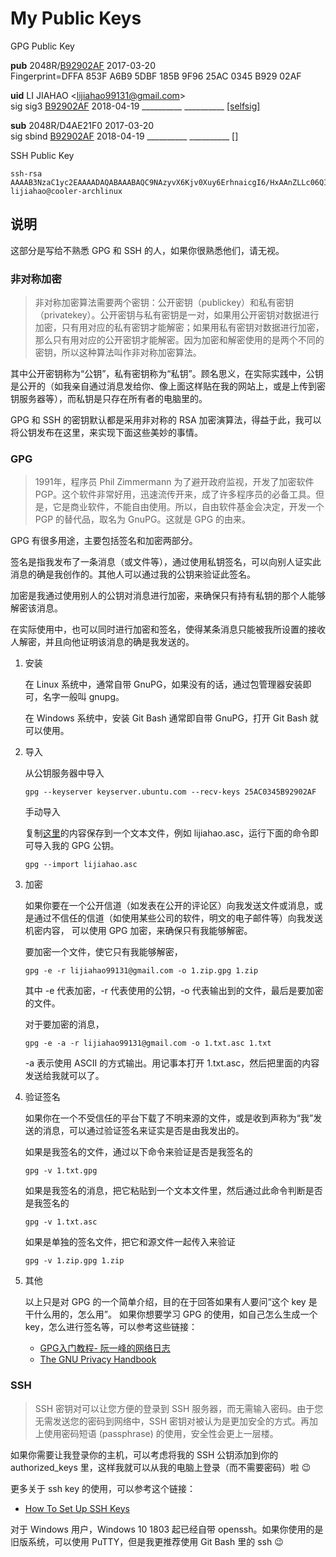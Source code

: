 # My Public Keys

GPG Public Key


<strong>pub</strong>  2048R/<a href="https://keyserver.ubuntu.com/pks/lookup?op=get&amp;search=0x25AC0345B92902AF">B92902AF</a> 2017-03-20            
	 Fingerprint=DFFA 853F A6B9 5DBF 185B  9F96 25AC 0345 B929 02AF 

<strong>uid</strong> <span class="uid">LI JIAHAO &lt;lijiahao99131@gmail.com&gt;</span>         
sig  sig3  <a href="https://keyserver.ubuntu.com/pks/lookup?op=get&amp;fingerprint=on&amp;search=0x25AC0345B92902AF">B92902AF</a> 2018-04-19 __________ __________ <a href="/pks/lookup?op=vindex&amp;fingerprint=on&amp;search=0x25AC0345B92902AF">[selfsig]</a>

<strong>sub</strong>  2048R/D4AE21F0 2017-03-20            
sig sbind  <a href="https://keyserver.ubuntu.com/pks/lookup?op=get&amp;fingerprint=on&amp;search=0x25AC0345B92902AF">B92902AF</a> 2018-04-19 __________ __________ <a href="https://keyserver.ubuntu.com/pks/lookup?op=vindex&amp;fingerprint=on&amp;search=0x25AC0345B92902AF">[]</a>


SSH Public Key

```
ssh-rsa AAAAB3NzaC1yc2EAAAADAQABAAABAQC9NAzyvX6Kjv0Xuy6ErhnaicgI6/HxAAnZLLc06QIk1RE9rEfsAqFI3QP5EWgq8nrKE5i/MyVI3Yf/9DSuoi4yHgtdPjmaniXJm1iejzn2oTmGO4DWfJithxc2/uq4ABH/VL5DhdROPzJX6xm1zwBqRXWhN99ylbu2AQGeyTd31E8cB/B+VrOjgQpvLnLG1lEtEdiaRltDhO8QJmguDmV6B3WS+4/IwBrQF7E4gdk88ZbY0blD+0O47BFzmcLD3Tctk9LuZHOng1AoJE/WD+otOKnnzqtxOG8bxzPFXgBlKS/7zjhazqx97wEDKmwjx7BDirV0jx9eOlnNZWCH9wff lijiahao@cooler-archlinux
```

## 说明

这部分是写给不熟悉 GPG 和 SSH 的人，如果你很熟悉他们，请无视。

### 非对称加密

> 非对称加密算法需要两个密钥：公开密钥（publickey）和私有密钥（privatekey）。公开密钥与私有密钥是一对，如果用公开密钥对数据进行加密，只有用对应的私有密钥才能解密；如果用私有密钥对数据进行加密，那么只有用对应的公开密钥才能解密。因为加密和解密使用的是两个不同的密钥，所以这种算法叫作非对称加密算法。

其中公开密钥称为“公钥”，私有密钥称为“私钥”。顾名思义，在实际实践中，公钥是公开的（如我亲自通过消息发给你、像上面这样贴在我的网站上，或是上传到密钥服务器等），而私钥是只存在所有者的电脑里的。

GPG 和 SSH 的密钥默认都是采用非对称的 RSA 加密演算法，得益于此，我可以将公钥发布在这里，来实现下面这些美妙的事情。

### GPG

> 1991年，程序员 Phil Zimmermann 为了避开政府监视，开发了加密软件 PGP。这个软件非常好用，迅速流传开来，成了许多程序员的必备工具。但是，它是商业软件，不能自由使用。所以，自由软件基金会决定，开发一个 PGP 的替代品，取名为 GnuPG。这就是 GPG 的由来。

GPG 有很多用途，主要包括签名和加密两部分。

签名是指我发布了一条消息（或文件等），通过使用私钥签名，可以向别人证实此消息的确是我创作的。其他人可以通过我的公钥来验证此签名。

加密是我通过使用别人的公钥对消息进行加密，来确保只有持有私钥的那个人能够解密该消息。

在实际使用中，也可以同时进行加密和签名，使得某条消息只能被我所设置的接收人解密，并且向他证明该消息的确是我发送的。

1. 安装

    在 Linux 系统中，通常自带 GnuPG，如果没有的话，通过包管理器安装即可，名字一般叫 gnupg。

    在 Windows 系统中，安装 Git Bash 通常即自带 GnuPG，打开 Git Bash 就可以使用。

2. 导入

    从公钥服务器中导入
    
    ```
    gpg --keyserver keyserver.ubuntu.com --recv-keys 25AC0345B92902AF
    ```
    
    手动导入
    
    复制[这里](https://raw.githubusercontent.com/rikakomoe/hello-world/master/pgp_keys.asc)的内容保存到一个文本文件，例如 lijiahao.asc，运行下面的命令即可导入我的 GPG 公钥。

    ```
    gpg --import lijiahao.asc
    ```

3. 加密

    如果你要在一个公开信道（如发表在公开的评论区）向我发送文件或消息，或是通过不信任的信道（如使用某些公司的软件，明文的电子邮件等）向我发送机密内容，
	可以使用 GPG 加密，来确保只有我能够解密。

    要加密一个文件，使它只有我能够解密，

    ```
    gpg -e -r lijiahao99131@gmail.com -o 1.zip.gpg 1.zip
    ```
	
    其中 -e 代表加密，-r 代表使用的公钥，-o 代表输出到的文件，最后是要加密的文件。

    对于要加密的消息，

    ```
    gpg -e -a -r lijiahao99131@gmail.com -o 1.txt.asc 1.txt
    ```
	
    -a 表示使用 ASCII 的方式输出。用记事本打开 1.txt.asc，然后把里面的内容发送给我就可以了。
  
4. 验证签名

    如果你在一个不受信任的平台下载了不明来源的文件，或是收到声称为“我”发送的消息，可以通过验证签名来证实是否是由我发出的。

    如果是我签名的文件，通过以下命令来验证是否是我签名的
   
    ```
    gpg -v 1.txt.gpg
    ```

    如果是我签名的消息，把它粘贴到一个文本文件里，然后通过此命令判断是否是我签名的
   
    ```
    gpg -v 1.txt.asc
    ```

    如果是单独的签名文件，把它和源文件一起传入来验证
   
    ```
    gpg -v 1.zip.gpg 1.zip
    ```
	
5. 其他

	以上只是对 GPG 的一个简单介绍，目的在于回答如果有人要问“这个 key 是干什么用的，怎么用”。
	如果你想要学习 GPG 的使用，如自己怎么生成一个 key，怎么进行签名等，可以参考这些链接：
	
	- [GPG入门教程- 阮一峰的网络日志](http://www.ruanyifeng.com/blog/2013/07/gpg.html)
	- [The GNU Privacy Handbook](https://gnupg.org/gph/en/manual.html)
  
### SSH

> SSH 密钥对可以让您方便的登录到 SSH 服务器，而无需输入密码。由于您无需发送您的密码到网络中，SSH 密钥对被认为是更加安全的方式。再加上使用密码短语 (passphrase) 的使用，安全性会更上一层楼。

如果你需要让我登录你的主机，可以考虑将我的 SSH 公钥添加到你的 authorized_keys 里，这样我就可以从我的电脑上登录（而不需要密码）啦 :wink:

更多关于 ssh key 的使用，可以参考这个链接：

- [How To Set Up SSH Keys](https://www.digitalocean.com/community/tutorials/how-to-set-up-ssh-keys--2)

对于 Windows 用户，Windows 10 1803 起已经自带 openssh。如果你使用的是旧版系统，可以使用 PuTTY，但是我更推荐使用 Git Bash 里的 ssh :wink:
